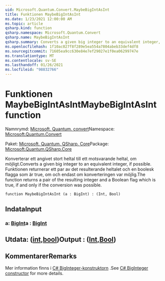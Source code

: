 ```yaml
---
uid: Microsoft.Quantum.Convert.MaybeBigIntAsInt
title: Funktionen MaybeBigIntAsInt
ms.date: 1/23/2021 12:00:00 AM
ms.topic: article
qsharp.kind: function
qsharp.namespace: Microsoft.Quantum.Convert
qsharp.name: MaybeBigIntAsInt
qsharp.summary: Converts a given big integer to an equivalent integer, if possible. The function returns a pair of the resulting integer and a Boolean flag which is true, if and only if the conversion was possible.
ms.openlocfilehash: 1f10ac027f8f289e5ea554a7804abeb33def4df8
ms.sourcegitcommit: 71605ea9cc630e84e7ef29027e1f0ea06299747e
ms.translationtype: MT
ms.contentlocale: sv-SE
ms.lasthandoff: 01/26/2021
ms.locfileid: "98832766"
---
```

# <a name="maybebigintasint-function"></a><span data-ttu-id="188a4-102">Funktionen MaybeBigIntAsInt</span><span class="sxs-lookup"><span data-stu-id="188a4-102">MaybeBigIntAsInt function</span></span>

<span data-ttu-id="188a4-103">Namnrymd: [Microsoft. Quantum. convert](xref:Microsoft.Quantum.Convert)</span><span class="sxs-lookup"><span data-stu-id="188a4-103">Namespace: [Microsoft.Quantum.Convert](xref:Microsoft.Quantum.Convert)</span></span>

<span data-ttu-id="188a4-104">Paket: [Microsoft. Quantum. QSharp. Core](https://nuget.org/packages/Microsoft.Quantum.QSharp.Core)</span><span class="sxs-lookup"><span data-stu-id="188a4-104">Package: [Microsoft.Quantum.QSharp.Core](https://nuget.org/packages/Microsoft.Quantum.QSharp.Core)</span></span>


<span data-ttu-id="188a4-105">Konverterar ett angivet stort heltal till ett motsvarande heltal, om möjligt.</span><span class="sxs-lookup"><span data-stu-id="188a4-105">Converts a given big integer to an equivalent integer, if possible.</span></span>
<span data-ttu-id="188a4-106">Funktionen returnerar ett par av det resulterande heltalet och en boolesk flagga som är true, om och endast om konverteringen var möjlig.</span><span class="sxs-lookup"><span data-stu-id="188a4-106">The function returns a pair of the resulting integer and a Boolean flag which is true, if and only if the conversion was possible.</span></span>

```qsharp
function MaybeBigIntAsInt (a : BigInt) : (Int, Bool)
```


## <a name="input"></a><span data-ttu-id="188a4-107">Indata</span><span class="sxs-lookup"><span data-stu-id="188a4-107">Input</span></span>

### <a name="a--bigint"></a><span data-ttu-id="188a4-108">a: [BigInt](xref:microsoft.quantum.lang-ref.bigint)</span><span class="sxs-lookup"><span data-stu-id="188a4-108">a : [BigInt](xref:microsoft.quantum.lang-ref.bigint)</span></span>





## <a name="output--intbool"></a><span data-ttu-id="188a4-109">Utdata: ([int](xref:microsoft.quantum.lang-ref.int),[bool](xref:microsoft.quantum.lang-ref.bool))</span><span class="sxs-lookup"><span data-stu-id="188a4-109">Output : ([Int](xref:microsoft.quantum.lang-ref.int),[Bool](xref:microsoft.quantum.lang-ref.bool))</span></span>



## <a name="remarks"></a><span data-ttu-id="188a4-110">Kommentarer</span><span class="sxs-lookup"><span data-stu-id="188a4-110">Remarks</span></span>

<span data-ttu-id="188a4-111">Mer information finns i [C# BigInteger-konstruktorn](https://docs.microsoft.com/dotnet/api/system.numerics.biginteger.-ctor?view=netframework-4.7.2#System_Numerics_BigInteger__ctor_System_Int64_) .</span><span class="sxs-lookup"><span data-stu-id="188a4-111">See [C# BigInteger constructor](https://docs.microsoft.com/dotnet/api/system.numerics.biginteger.-ctor?view=netframework-4.7.2#System_Numerics_BigInteger__ctor_System_Int64_) for more details.</span></span>
